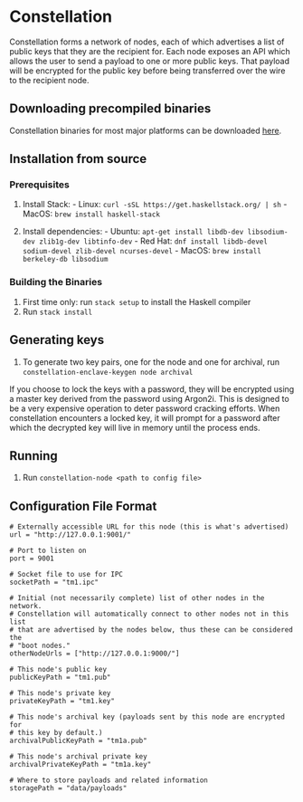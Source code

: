 # Constellation

Constellation forms a network of nodes, each of which advertises a list of
public keys that they are the recipient for. Each node exposes an API which
allows the user to send a payload to one or more public keys. That payload
will be encrypted for the public key before being transferred over the wire
to the recipient node.

## Downloading precompiled binaries

Constellation binaries for most major platforms can be downloaded [here](https://github.com/jpmorganchase/constellation/releases).

## Installation from source

### Prerequisites

  1. Install Stack:
    - Linux: `curl -sSL https://get.haskellstack.org/ | sh`
    - MacOS: `brew install haskell-stack`

  2. Install dependencies:
    - Ubuntu: `apt-get install libdb-dev libsodium-dev zlib1g-dev libtinfo-dev`
    - Red Hat: `dnf install libdb-devel sodium-devel zlib-devel ncurses-devel`
    - MacOS: `brew install berkeley-db libsodium`

### Building the Binaries

  1. First time only: run `stack setup` to install the Haskell compiler
  2. Run `stack install`

## Generating keys

  1. To generate two key pairs, one for the node and one for archival, run
     `constellation-enclave-keygen node archival`

  If you choose to lock the keys with a password, they will be encrypted using
  a master key derived from the password using Argon2i. This is designed to be
  a very expensive operation to deter password cracking efforts. When
  constellation encounters a locked key, it will prompt for a password after
  which the decrypted key will live in memory until the process ends.

## Running

  1. Run `constellation-node <path to config file>`

## Configuration File Format

    # Externally accessible URL for this node (this is what's advertised)
    url = "http://127.0.0.1:9001/"

    # Port to listen on
    port = 9001

    # Socket file to use for IPC
    socketPath = "tm1.ipc"

    # Initial (not necessarily complete) list of other nodes in the network.
    # Constellation will automatically connect to other nodes not in this list
    # that are advertised by the nodes below, thus these can be considered the
    # "boot nodes."
    otherNodeUrls = ["http://127.0.0.1:9000/"]

    # This node's public key
    publicKeyPath = "tm1.pub"

    # This node's private key
    privateKeyPath = "tm1.key"

    # This node's archival key (payloads sent by this node are encrypted for
    # this key by default.)
    archivalPublicKeyPath = "tm1a.pub"

    # This node's archival private key
    archivalPrivateKeyPath = "tm1a.key"

    # Where to store payloads and related information
    storagePath = "data/payloads"
